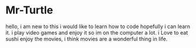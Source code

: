 # Mr-Turtle
hello,
i am new to this i would like to learn how to code hopefully i can learn it.
i play video games and enjoy it so im on the computer a lot.
i Love to eat sushi
enjoy the movies, i think movies are a wonderful thing in life.
